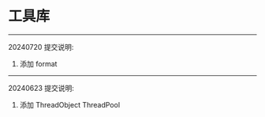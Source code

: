 # 工具库  

---
20240720 提交说明:  
1. 添加 format      

---
20240623 提交说明:  
1. 添加 ThreadObject ThreadPool    
